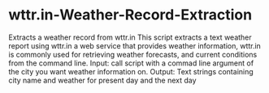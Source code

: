 # wttr.in-Weather-Record-Extraction
Extracts a weather record from wttr.in
This script extracts a text weather report using wttr.in a web service that provides weather information, wttr.in is commonly used for retrieving weather forecasts, and current conditions from the command line.
Input:
   call script with a commad line argument of the city you want weather information on.
Output:
   Text strings containing city name and weather for present day and the next day

